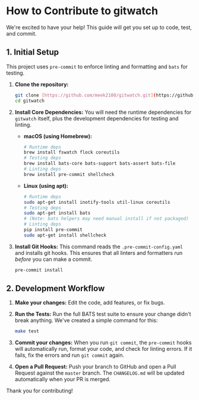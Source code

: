 # How to Contribute to gitwatch

We're excited to have your help! This guide will get you set up to code,
test, and commit.

## 1. Initial Setup

This project uses `pre-commit` to enforce linting and formatting and `bats`
for testing.

1. **Clone the repository:**

   ```sh
   git clone [https://github.com/meek2100/gitwatch.git](https://github.com/meek2100/gitwatch.git)
   cd gitwatch
   ```

2. **Install Core Dependencies:** You will need the runtime dependencies
   for `gitwatch` itself, plus the development dependencies for testing and
   linting.

   - **macOS (using Homebrew):**
     ```sh
     # Runtime deps
     brew install fswatch flock coreutils
     # Testing deps
     brew install bats-core bats-support bats-assert bats-file
     # Linting deps
     brew install pre-commit shellcheck
     ```
   - **Linux (using apt):**
     ```sh
     # Runtime deps
     sudo apt-get install inotify-tools util-linux coreutils
     # Testing deps
     sudo apt-get install bats
     # (Note: bats helpers may need manual install if not packaged)
     # Linting deps
     pip install pre-commit
     sudo apt-get install shellcheck
     ```

3. **Install Git Hooks:** This command reads the `.pre-commit-config.yaml`
   and installs git hooks. This ensures that all linters and formatters run
   _before_ you can make a commit.

   ```sh
   pre-commit install
   ```

## 2. Development Workflow

1. **Make your changes:** Edit the code, add features, or fix bugs.

2. **Run the Tests:** Run the full BATS test suite to ensure your change
   didn't break anything. We've created a simple command for this:

   ```sh
   make test
   ```

3. **Commit your changes:** When you run `git commit`, the `pre-commit`
   hooks will automatically run, format your code, and check for linting
   errors. If it fails, fix the errors and run `git commit` again.

4. **Open a Pull Request:** Push your branch to GitHub and open a Pull
   Request against the `master` branch. The `CHANGELOG.md` will be updated
   automatically when your PR is merged.

Thank you for contributing!
